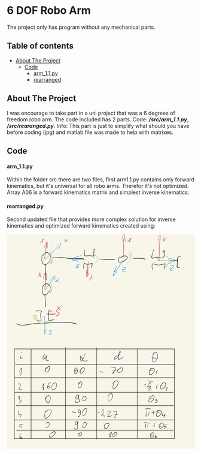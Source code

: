 # 6 DOF Robo Arm
The project only has program without any mechanical parts.

## Table of contents
- [About The Project](#about-the-project)
    - [Code](#code)
        - [arm_1.1.py](#arm_1.1.py)
        - [rearranged](#rearranged.py)

## About The Project
I was encourage to take part in a uni project that was a 6 degrees of freedom robo arm. The code included has 2 parts.
Code:
***/src/arm_1.1.py***,
***/src/rearanged.py***.
Info:
This part is just to simplify what should you have before coding (jpg) and matlab file was made to help with matrixes.

## Code
#### arm_1.1.py
Within the folder src there are two files, first arm1.1.py contains only forward kinematics, but it's universal for all robo arms. Therefor it's not optimized.
Array A06 is a forward kinematics matrix and simplest inverse kinematics.

#### rearranged.py
Second updated file that provides more complex solution for inverse kinematics and optimized forward kinematics created using:

<p align="center" width="100%">
    <img src="info/Axis_rotations.jpg">
</p>
